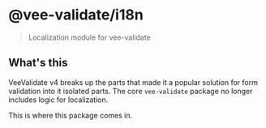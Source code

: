 # @vee-validate/i18n

> Localization module for vee-validate

## What's this

VeeValidate v4 breaks up the parts that made it a popular solution for form validation into it isolated parts. The core `vee-validate` package no longer includes logic for localization.

This is where this package comes in.
